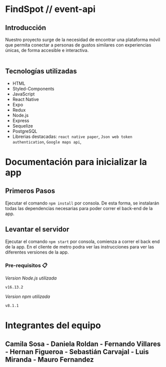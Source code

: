 # FindSpot // event-api

<h2>Introducción</h2>
Nuestro proyecto surge de la necesidad de encontrar una plataforma móvil que permita conectar a personas de gustos similares con experiencias únicas, de forma accesible e interactiva.
<br></br>

<h2>Tecnologías utilizadas</h2>

* HTML
* Styled-Components
* JavaScript
* React Native
* Expo
* Redux
* Node.js
* Express
* Sequelize
* PostgreSQL
* Librerias destacadas: `react native paper`, `Json web token authentication`, `Google maps api`, 

# Documentación para inicializar la app 

## Primeros Pasos

Ejecutar el comando `npm install` por consola. De esta forma, se instalarán todas las dependencias necesarias para poder correr el back-end de la app.

## Levantar el servidor 

Ejecutar el comando `npm start` por consola, comienza a correr el back end de la app. En el cliente de metro podra ver las instrucciones para ver las diferentes versiones de la app.


### Pre-requisitos 📋

_Version Node.js utilizada_

```
v16.13.2
```
_Version npm utilizada_

```
v8.1.1
```

# Integrantes del equipo

## Camila Sosa - Daniela Roldan - Fernando Villares - Hernan Figueroa - Sebastián Carvajal - Luis Miranda  - Mauro Fernandez
